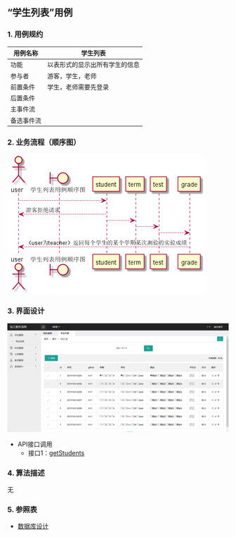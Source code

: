 ## “学生列表”用例

### 1. 用例规约

用例名称 | 学生列表
---|---
功能 | 以表形式的显示出所有学生的信息
参与者 | 游客，学生，老师
前置条件 | 学生，老师需要先登录
后置条件 | 
主事件流 | 
备选事件流 | 

### 2. 业务流程（顺序图）
![](../picture/学生列表.png)

### 3. 界面设计
![](../InterfaceDesign/teacher.png)
- API接口调用
    - 接口1：[getStudents](../impl/getStudent.md)

### 4. 算法描述
无

### 5. 参照表
- [数据库设计](../数据库设计.md)

